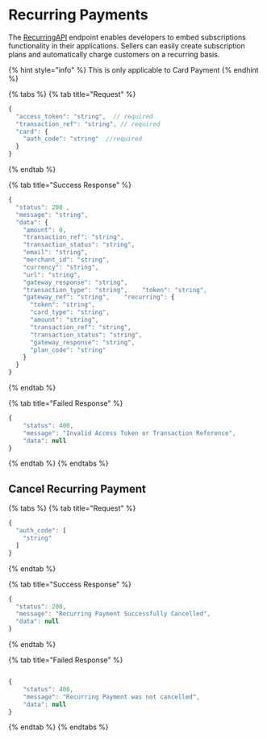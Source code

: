# Recurring Payments

The [RecurringAPI](https://emekahuche.gitbook.io/squad-api/api-endpoints#recurring-payments) endpoint enables developers to embed subscriptions functionality in their applications. Sellers can easily create subscription plans and automatically charge customers on a recurring basis.

{% hint style="info" %}
This is only applicable to Card Payment
{% endhint %}

{% tabs %}
{% tab title="Request" %}
```javascript
{
  "access_token": "string",  // required
  "transaction_ref": "string", // required
  "card": {
    "auth_code": "string"  //required
  }
}
```
{% endtab %}

{% tab title="Success Response" %}
```javascript
{​​​​​​​​
  "status": 200 ,
  "message": "string",
  "data": {​​​​​​​​
    "amount": 0,
    "transaction_ref": "string",
    "transaction_status": "string",
    "email": "string",
    "merchant_id": "string",
    "currency": "string",
    "url": "string",
    "gateway_response": "string",
    "transaction_type": "string",    "token": "string",
    "gateway_ref": "string",    "recurring": {​​​​​​​​
      "token": "string",
      "card_type": "string",
      "amount": "string",
      "transaction_ref": "string",
      "transaction_status": "string",
      "gateway_response": "string",
      "plan_code": "string"
    }​​​​​​​​
  }​​​​​​​​
}
```
{% endtab %}

{% tab title="Failed Response" %}
```javascript
{
    "status": 400,
    "message": "Invalid Access Token or Transaction Reference",
    "data": null
}
```
{% endtab %}
{% endtabs %}

## Cancel Recurring Payment

{% tabs %}
{% tab title="Request" %}
```javascript
{
  "auth_code": [
    "string"
  ]
}

```
{% endtab %}

{% tab title="Success Response" %}
```javascript
{
  "status": 200,
  "message": "Recurring Payment Successfully Cancelled",
  "data": null
}
```
{% endtab %}

{% tab title="Failed Response" %}
```javascript

{
    "status": 400,
    "message": "Recurring Payment was not cancelled",
    "data": null
}

```
{% endtab %}
{% endtabs %}

